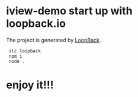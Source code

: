 # iview-demo start up with loopback.io

The project is generated by [LoopBack](http://loopback.io).

```
 slc loopback  
 npm i
 node .
```

# enjoy it!!!